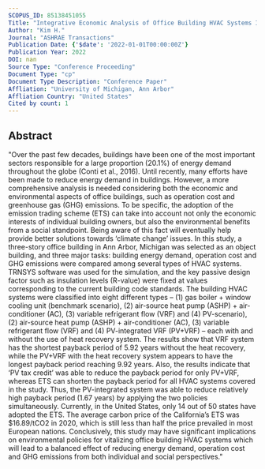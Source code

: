 ```yaml
---
SCOPUS_ID: 85138451055
Title: "Integrative Economic Analysis of Office Building HVAC Systems Incorporating the Emission Trading Scheme (ETS)"
Author: "Kim H."
Journal: "ASHRAE Transactions"
Publication Date: {'$date': '2022-01-01T00:00:00Z'}
Publication Year: 2022
DOI: nan
Source Type: "Conference Proceeding"
Document Type: "cp"
Document Type Description: "Conference Paper"
Affliation: "University of Michigan, Ann Arbor"
Affliation Country: "United States"
Cited by count: 1
---
```


## Abstract
"Over the past few decades, buildings have been one of the most important sectors responsible for a large proportion (20.1%) of energy demand throughout the globe (Conti et al., 2016). Until recently, many efforts have been made to reduce energy demand in buildings. However, a more comprehensive analysis is needed considering both the economic and environmental aspects of office buildings, such as operation cost and greenhouse gas (GHG) emissions. To be specific, the adoption of the emission trading scheme (ETS) can take into account not only the economic interests of individual building owners, but also the environmental benefits from a social standpoint. Being aware of this fact will eventually help provide better solutions towards ‘climate change’ issues. In this study, a three-story office building in Ann Arbor, Michigan was selected as an object building, and three major tasks: building energy demand, operation cost and GHG emissions were compared among several types of HVAC systems. TRNSYS software was used for the simulation, and the key passive design factor such as insulation levels (R-value) were fixed at values corresponding to the current building code standards. The building HVAC systems were classified into eight different types – (1) gas boiler + window cooling unit (benchmark scenario), (2) air-source heat pump (ASHP) + air-conditioner (AC), (3) variable refrigerant flow (VRF) and (4) PV-scenario), (2) air-source heat pump (ASHP) + air-conditioner (AC), (3) variable refrigerant flow (VRF) and (4) PV-integrated VRF (PV+VRF) – each with and without the use of heat recovery system. The results show that VRF system has the shortest payback period of 5.92 years without the heat recovery, while the PV+VRF with the heat recovery system appears to have the longest payback period reaching 9.92 years. Also, the results indicate that ‘PV tax credit’ was able to reduce the payback period for only PV+VRF, whereas ETS can shorten the payback period for all HVAC systems covered in the study. Thus, the PV-integrated system was able to reduce relatively high payback period (1.67 years) by applying the two policies simultaneously. Currently, in the United States, only 14 out of 50 states have adopted the ETS. The average carbon price of the California’s ETS was $16.89/tCO2 in 2020, which is still less than half the price prevailed in most European nations. Conclusively, this study may have significant implications on environmental policies for vitalizing office building HVAC systems which will lead to a balanced effect of reducing energy demand, operation cost and GHG emissions from both individual and social perspectives."
